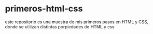 # primeros-html-css
este repositorio es una muestra de mis primeros pasos en HTML y CSS, donde se utilizan distintas porpiedades de HTML y css 
